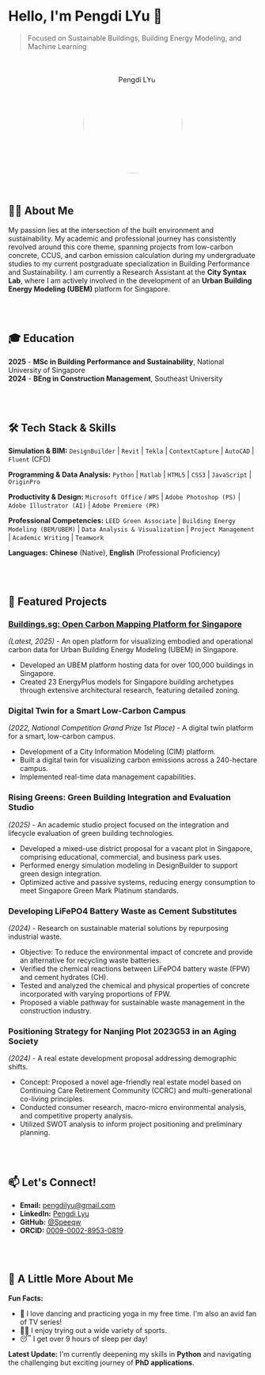 # Hello, I'm Pengdi LYu 👋

> Focused on Sustainable Buildings, Building Energy Modeling, and Machine Learning

<br>
<br>

<div align="center">
  <img src="https://github.com/user-attachments/assets/faef4a12-da2a-4066-a3c3-cfa7339e03a2" alt="Pengdi LYu" style="width: 200px; height: 200px; object-fit: cover; border-radius: 50%;"/>
</div>

<br>
<br>

## 🧑‍🔬 About Me

My passion lies at the intersection of the built environment and sustainability. My academic and professional journey has consistently revolved around this core theme, spanning projects from low-carbon concrete, CCUS, and carbon emission calculation during my undergraduate studies to my current postgraduate specialization in Building Performance and Sustainability. I am currently a Research Assistant at the **City Syntax Lab**, where I am actively involved in the development of an **Urban Building Energy Modeling (UBEM)** platform for Singapore.


<br>
<br>


## 🎓 Education

**2025** - **MSc in Building Performance and Sustainability**, National University of Singapore
<br>
**2024** - **BEng in Construction Management**, Southeast University


<br>
<br>


## 🛠️ Tech Stack & Skills

**Simulation & BIM:**
`DesignBuilder` | `Revit` | `Tekla` | `ContextCapture` | `AutoCAD` | `Fluent` (CFD)

**Programming & Data Analysis:**
`Python` | `Matlab` | `HTML5` | `CSS3` | `JavaScript` | `OriginPro`

**Productivity & Design:**
`Microsoft Office` / `WPS` | `Adobe Photoshop (PS)` | `Adobe Illustrator (AI)` | `Adobe Premiere (PR)`

**Professional Competencies:**
`LEED Green Associate` | `Building Energy Modeling (BEM/UBEM)` | `Data Analysis & Visualization` | `Project Management` | `Academic Writing` | `Teamwork`

**Languages:**
**Chinese** (Native), **English** (Professional Proficiency)

<br>
<br>

## 📂 Featured Projects

### [Buildings.sg: Open Carbon Mapping Platform for Singapore](http://buildings.sg/)
*(Latest, 2025)* - An open platform for visualizing embodied and operational carbon data for Urban Building Energy Modeling (UBEM) in Singapore.
- Developed an UBEM platform hosting data for over 100,000 buildings in Singapore.
- Created 23 EnergyPlus models for Singapore building archetypes through extensive architectural research, featuring detailed zoning.

### Digital Twin for a Smart Low-Carbon Campus
*(2022, National Competition Grand Prize 1st Place)* - A digital twin platform for a smart, low-carbon campus.
- Development of a City Information Modeling (CIM) platform.
- Built a digital twin for visualizing carbon emissions across a 240-hectare campus.
- Implemented real-time data management capabilities.

### Rising Greens: Green Building Integration and Evaluation Studio
*(2025)* - An academic studio project focused on the integration and lifecycle evaluation of green building technologies.
- Developed a mixed-use district proposal for a vacant plot in Singapore, comprising educational, commercial, and business park uses.
- Performed energy simulation modeling in DesignBuilder to support green design integration.
- Optimized active and passive systems, reducing energy consumption to meet Singapore Green Mark Platinum standards.

### Developing LiFePO4 Battery Waste as Cement Substitutes
*(2024)* - Research on sustainable material solutions by repurposing industrial waste.
- Objective: To reduce the environmental impact of concrete and provide an alternative for recycling waste batteries.
- Verified the chemical reactions between LiFePO4 battery waste (FPW) and cement hydrates (CH).
- Tested and analyzed the chemical and physical properties of concrete incorporated with varying proportions of FPW.
- Proposed a viable pathway for sustainable waste management in the construction industry.

### Positioning Strategy for Nanjing Plot 2023G53 in an Aging Society
*(2024)* - A real estate development proposal addressing demographic shifts.
- Concept: Proposed a novel age-friendly real estate model based on Continuing Care Retirement Community (CCRC) and multi-generational co-living principles.
- Conducted consumer research, macro-micro environmental analysis, and competitive property analysis.
- Utilized SWOT analysis to inform project positioning and preliminary planning.

<br>
<br>

## 📫 Let's Connect!

- **Email:** [pengdilyu@gmail.com](mailto:pengdilyu@gmail.com)
- **LinkedIn:** [Pengdi Lyu](https://www.linkedin.com/in/pengdi-lyu/)
- **GitHub:** [@Speeqw](https://github.com/Speeqw)
- **ORCID:** [0009-0002-8953-0819](https://orcid.org/0009-0002-8953-0819)

<br>
<br>

## 💫 A Little More About Me

**Fun Facts:**
- 💃 I love dancing and practicing yoga in my free time. I'm also an avid fan of TV series!
- 🏃‍♂️ I enjoy trying out a wide variety of sports.
- 😴 I get over 9 hours of sleep per day!

**Latest Update:**
I'm currently deepening my skills in **Python** and navigating the challenging but exciting journey of **PhD applications**.

<br>
<br>






